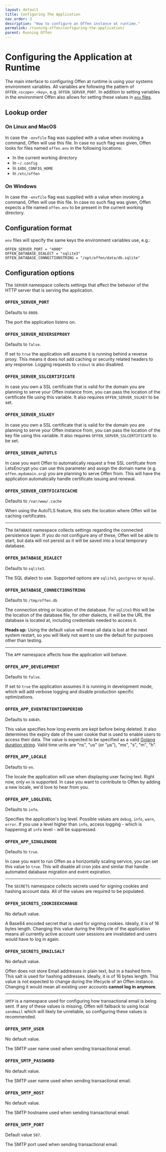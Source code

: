 ```yaml
---
layout: default
title: Configuring The Application
nav_order: 3
description: "How to configure an Offen instance at runtime."
permalink: /running-offen/configuring-the-application/
parent: Running Offen
---
```


# Configuring the Application at Runtime

The main interface to configuring Offen at runtime is using your systems environment variables. All variables are following the pattern of `OFFEN_<scope>_<key>`, e.g. `OFFEN_SERVER_PORT`. In addition to setting variables in the environment Offen also allows for setting these values in [`env` files][dotenv].

[dotenv]: https://github.com/joho/godotenv

## Lookup order

### On Linux and MacOS

In case the `-envfile` flag was supplied with a value when invoking a command, Offen will use this file. In case no such flag was given, Offen looks for files named `offen.env` in the following locations:

- In the current working directory
- In `~/.config`
- In `$XDG_CONFIG_HOME`
- In `/etc/offen`

### On Windows

In case the `-envfile` flag was supplied with a value when invoking a command, Offen will use this file. In case no such flag was given, Offen expects a file named `offen.env` to be present in the current working directory.

## Configuration format

`env` files will specify the same keys the environment variables use, e.g.:

```
OFFEN_SERVER_PORT = "4000"
OFFEN_DATABASE_DIALECT = "sqlite3"
OFFEN_DATABASE_CONNECTIONSTRING = "/opt/offen/data/db.sqlite"
```

## Configuration options

The `SERVER` namespace collects settings that affect the behavior of the HTTP server that is serving the application.

### `OFFEN_SERVER_PORT`

Defaults to `8080`.

The port the application listens on.

### `OFFEN_SERVER_REVERSEPROXY`

Defaults to `false`.

If set to `true` the application will assume it is running behind a reverse proxy. This means it does not add caching or security related headers to any response. Logging requests to `stdout` is also disabled.

### `OFFEN_SERVER_SSLCERTIFICATE`

In case you own a SSL certificate that is valid for the domain you are planning to serve your Offen instance from, you can pass the location of the certificate file using this variable. It also requires `OFFEN_SERVER_SSLKEY` to be set.

### `OFFEN_SERVER_SSLKEY`

In case you own a SSL certificate that is valid for the domain you are planning to serve your Offen instance from, you can pass the location of the key file using this variable. It also requires `OFFEN_SERVER_SSLCERTIFICATE` to be set.

### `OFFEN_SERVER_AUTOTLS`

In case you want Offen to automatically request a free SSL certifcate from LetsEncrypt you can use this parameter and assign the domain name (e.g. `offen.mydomain.org`) you are planning to serve Offen from. This will have the application automatically handle certificate issuing and renewal.

### `OFFEN_SERVER_CERTFICATECACHE`

Defaults to `/var/www/.cache`

When using the AutoTLS feature, this sets the location where Offen will be caching certificates.

---

The `DATABASE` namespace collects settings regarding the connected persistence layer. If you do not configure any of these, Offen will be able to start, but data will not persist as it will be saved into a local temporary database.

### `OFFEN_DATABASE_DIALECT`

Defaults to `sqlite3`.

The SQL dialect to use. Supported options are `sqlite3`, `postgres` or `mysql`.

### `OFFEN_DATABASE_CONNECTIONSTRING`

Defaults to `/tmp/offen.db`

The connection string or location of the database. For `sqlite3` this will be the location of the database file, for other dialects, it will be the URL the database is located at, including credentials needed to access it.

__Heads up:__ Using the default value will mean all data is lost at the next system restart, so you will likely not want to use the default for purposes other than testing.

---

The `APP` namespace affects how the application will behave.

### `OFFEN_APP_DEVELOPMENT`

Defaults to `false`.

If set to `true` the application assumes it is running in development mode, which will add verbose logging and disable production specific optimizations.

### `OFFEN_APP_EVENTRETENTIONPERIOD`

Defaults to `4464h`.

This value specifies how long events are kept before being deleted. It also determines the expiry date of the user cookie that is used to enable users to access their data. The value is expected to be specified as a valid [Golang duration string][go-duration]. Valid time units are "ns", "us" (or "µs"), "ms", "s", "m", "h".

[go-duration]: https://golang.org/pkg/time/#ParseDuration


### `OFFEN_APP_LOCALE`

Defaults to `en`.

The locale the application will use when displaying user facing text. Right now, only `en` is supported. In case you want to contribute to Offen by adding a new locale, we'd love to hear from you.

### `OFFEN_APP_LOGLEVEL`

Defaults to `info`.

Specifies the application's log level. Possible values are `debug`, `info`, `warn`, `error`. If you use a level higher than `info`, access logging - which is happening at `info` level - will be suppressed.

### `OFFEN_APP_SINGLENODE`

Defaults to `true`.

In case you want to run Offen as a horizontally scaling service, you can set this value to `true`. This will disable all cron jobs and similar that handle automated database migration and event expiration.

---

The `SECRETS` namespace collects secrets used for signing cookies and hashing account data. All of the values are required to be populated.

### `OFFEN_SECRETS_COOKIEEXCHANGE`

No default value.

A Base64 encoded secret that is used for signing cookies. Ideally, it is of 16 bytes length. Changing this value during the lifecycle of the application means all currently active account user sessions are invalidated and users would have to log in again.

### `OFFEN_SECRETS_EMAILSALT`

No default value.

Offen does not store Email addresses in plain text, but in a hashed form. This salt is used for hashing addresses. Ideally, it is of 16 bytes length. This value is not expected to change during the lifecycle of an Offen instance. Changing it would mean all existing user accounts **cannot log in anymore**.

---

`SMTP` is a namespace used for configuring how transactional email is being sent. If any of these values is missing, Offen will fallback to using local `sendmail` which will likely be unreliable, so configuring these values is recommended.

### `OFFEN_SMTP_USER`

No default value.

The SMTP user name used when sending transactional email.

### `OFFEN_SMTP_PASSWORD`

No default value.

The SMTP user name used when sending transactional email.

### `OFFEN_SMTP_HOST`

No default value.

The SMTP hostname used when sending transactional email.

### `OFFEN_SMTP_PORT`

Default value `587`.

The SMTP port used when sending transactional email.
